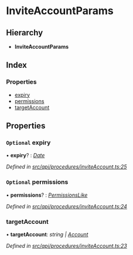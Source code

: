 # InviteAccountParams

## Hierarchy

* **InviteAccountParams**

## Index

### Properties

* [expiry](inviteaccountparams.md#optional-expiry)
* [permissions](inviteaccountparams.md#optional-permissions)
* [targetAccount](inviteaccountparams.md#targetaccount)

## Properties

### `Optional` expiry

• **expiry**? : [_Date_](../enums/transactionargumenttype.md#date)

_Defined in_ [_src/api/procedures/inviteAccount.ts:25_](https://github.com/PolymathNetwork/polymesh-sdk/blob/959efb76/src/api/procedures/inviteAccount.ts#L25)

### `Optional` permissions

• **permissions**? : [_PermissionsLike_](../globals.md#permissionslike)

_Defined in_ [_src/api/procedures/inviteAccount.ts:24_](https://github.com/PolymathNetwork/polymesh-sdk/blob/959efb76/src/api/procedures/inviteAccount.ts#L24)

### targetAccount

• **targetAccount**: _string \|_ [_Account_](../classes/account.md)

_Defined in_ [_src/api/procedures/inviteAccount.ts:23_](https://github.com/PolymathNetwork/polymesh-sdk/blob/959efb76/src/api/procedures/inviteAccount.ts#L23)

